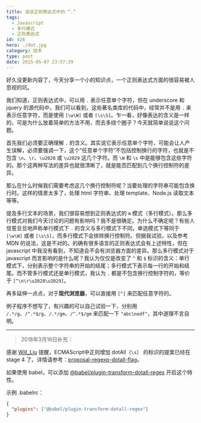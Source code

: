 ```yaml
---
title: 谈谈正则表达式中的 “.”
tags:
  - Javascript
  - 多行模式
  - 正则表达式
id: 426
hero: ./dot.jpg
category: 技术
type: post
date: 2015-05-07 23:57:29
---
```


好久没更新内容了，今天分享一个小的知识点，一个正则表达式方面的很容易被人忽视的坑。

我们知道，正则表达式中，可以用 `.` 表示任意单个字符，但在 underscore 和 jquery 的源代码中，我们可以看到，这些著名类库的代码中，经常并不是用 `.` 来表示任意字符，而是使用 `[\w\W]` 或者 `[\s\S]`。乍一看，好像表达的含义是一样的，可是为什么放着简单的方法不用，而去多绕个圈子？今天就简单说说这个问题。

首先我们必须要正确理解 `.` 的含义。其实说它表示任意单个字符，可能会让人产生误解，必须要强调一下，这个“任意单个字符”不包括控制换行的字符，也就是不包含 `\n`、`\r`、`\u2028` 或 `\u2029` 这几个字符。而 `\W` 和 `\s` 中是能够包含这些字符的。那个这两种写法的差异也就很清晰了，就是能否匹配到几个换行控制符的差异。

那么在什么时候我们需要考虑这几个换行控制符呢？当要处理的字符串可能包含换行时。这样的情景太多了，处理 html 字符串、处理 template、Node.js 读取文本等等。

提及多行文本的场景，我们很容易想到正则表达式的 `m` 模式（多行模式）。那么多行模式对我们今天讨论的问题有影响吗？我不是很确定。为什么不确定呢？有些人信誓旦旦地声称单行模式下 `.` 的含义与多行模式下不同，单选模式下等同于 `[\w\W]` 或者 `[\s\S]`，而多行模式下会排除换行控制符。但据我试验，以及参考 MDN 的说法，这是不对的。的确有很多语言的正则表达式会有上述特性，但在 javascript 中我没有看到，不知道会不会有浏览器方面的差异。那么多行模式对于 javascript 而言影响的是什么呢？我认为仅仅是改变了 `^` 和 `$` 标识的含义：单行模式下，分别表示整个字符串的开始的结尾；多行模式下表示每一行的开始和结尾。而不管多行模式还是单行模式，我认为 `.` 都是不包含换行控制字符的，等价于 `[^\n\r\u2028\u2029]`。

再多延伸一点点，对于**现代浏览器**，可以直接用 `[^]` 来匹配任意字符的。

例子程序不想写了，有兴趣的可以自己试验一下，分别用 `/.*/g`、`/^.*$/g`、`/.*/gm`、`/^.*$/gm` 来匹配一下 `"abc\nedf"`，其中道理不言自明。

---

> 2018年3月16日补充：

感谢 [Will_Liu](https://juejin.im/user/5881a5b91b69e6005909d062) 提醒，ECMAScript中正则增加 dotAll（`\s`） 的标识的提案已经在 stage 4 了。详情请参考：[proposal-regexp-dotall-flag](https://github.com/tc39/proposal-regexp-dotall-flag)。

如果使用 babel，可以添加 [@babel/plugin-transform-dotall-regex](https://github.com/babel/babel/tree/master/packages/babel-plugin-transform-dotall-regex) 开启这个特性。

示例 .babelrc：

```json
{
  "plugins": ["@babel/plugin-transform-dotall-regex"]
}
```
